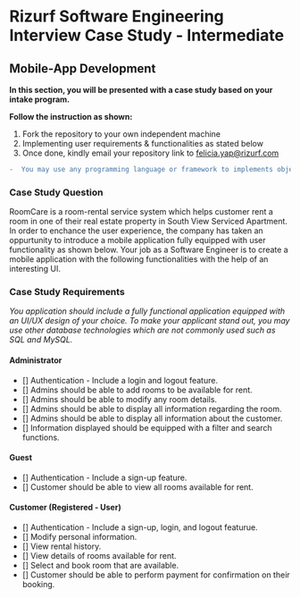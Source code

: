# Rizurf Software Engineering Interview Case Study - Intermediate

## Mobile-App Development

**In this section, you will be presented with a case study based on your intake program.**

**Follow the instruction as shown:**

1. Fork the repository to your own independent machine
2. Implementing user requirements & functionalities as stated below
3. Once done, kindly email your repository link to felicia.yap@rizurf.com

```diff
-  You may use any programming language or framework to implements object-oriented programming concepts in your mobile app development.
```

### Case Study Question

RoomCare is a room-rental service system which helps customer rent a room in one of their real estate property in South View Serviced Apartment. In order to enchance the user experience, the company has taken an oppurtunity to introduce a mobile application fully equipped with user functionality as shown below. Your job as a Software Engineer is to create a mobile application with the following functionalities with the help of an interesting UI.

### Case Study Requirements

_You application should include a fully functional application equipped with an UI/UX design of your choice._
_To make your applicant stand out, you may use other database technologies which are not commonly used such as SQL and MySQL._

#### Administrator

- [] Authentication - Include a login and logout feature.
- [] Admins should be able to add rooms to be available for rent.
- [] Admins should be able to modify any room details.
- [] Admins should be able to display all information regarding the room.
- [] Admins should be able to display all information about the customer.
- [] Information displayed should be equipped with a filter and search functions.

#### Guest

- [] Authentication - Include a sign-up feature.
- [] Customer should be able to view all rooms available for rent.

#### Customer (Registered - User)

- [] Authentication - Include a sign-up, login, and logout featurue.
- [] Modify personal information.
- [] View rental history.
- [] View details of rooms available for rent.
- [] Select and book room that are available.
- [] Customer should be able to perform payment for confirmation on their booking.
